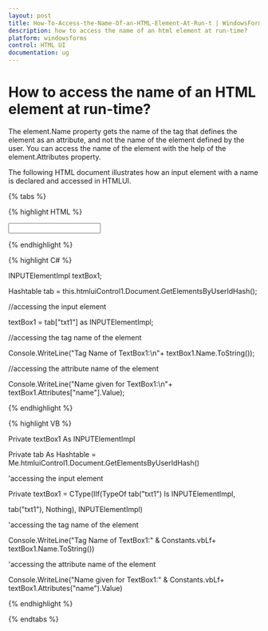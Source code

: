 ```yaml
---
layout: post
title: How-To-Access-the-Name-Of-an-HTML-Element-At-Run-t | WindowsForms | Syncfusion®
description: how to access the name of an html element at run-time?
platform: windowsforms
control: HTML UI
documentation: ug
---
```


# How to access the name of an HTML element at run-time?

The element.Name property gets the name of the tag that defines the element as an attribute, and not the name of the element defined by the user. You can access the name of the element with the help of the element.Attributes property.

The following HTML document illustrates how an input element with a name is declared and accessed in HTMLUI.

{% tabs %}

{% highlight HTML %}



<html>

<body>

<p>

<input type="text" id="txt1" name="textboxOne" size="20"></input>

</p>

</body>

</html>

{% endhighlight %}

{% highlight C# %}



INPUTElementImpl textBox1;

Hashtable tab = this.htmluiControl1.Document.GetElementsByUserIdHash();



//accessing the input element

textBox1 = tab["txt1"] as INPUTElementImpl;



//accessing the tag name of the element

Console.WriteLine("Tag Name of TextBox1:\n"+ textBox1.Name.ToString());



//accessing the attribute name of the element

Console.WriteLine("Name given for TextBox1:\n"+ textBox1.Attributes["name"].Value);

{% endhighlight %}

{% highlight VB %}



Private textBox1 As INPUTElementImpl

Private tab As Hashtable = Me.htmluiControl1.Document.GetElementsByUserIdHash()



'accessing the input element

Private textBox1 = CType(IIf(TypeOf tab("txt1") Is INPUTElementImpl, 

tab("txt1"), Nothing), INPUTElementImpl)



'accessing the tag name of the element

Console.WriteLine("Tag Name of TextBox1:" & Constants.vbLf+ textBox1.Name.ToString())



'accessing the attribute name of the element

Console.WriteLine("Name given for TextBox1:" & Constants.vbLf+ textBox1.Attributes("name").Value)


{% endhighlight %}

{% endtabs %}